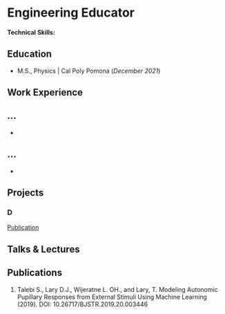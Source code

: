 # Engineering Educator

#### Technical Skills: 

## Education					       		
- M.S., Physics	| Cal Poly Pomona (_December 2021_)	 			        		

## Work Experience
**...**
- 
- 

**...**
- 
- 

## Projects
### D
[Publication](https://)


## Talks & Lectures


## Publications
1. Talebi S., Lary D.J., Wijeratne L. OH., and Lary, T. Modeling Autonomic Pupillary Responses from External Stimuli Using Machine Learning (2019). DOI: 10.26717/BJSTR.2019.20.003446
